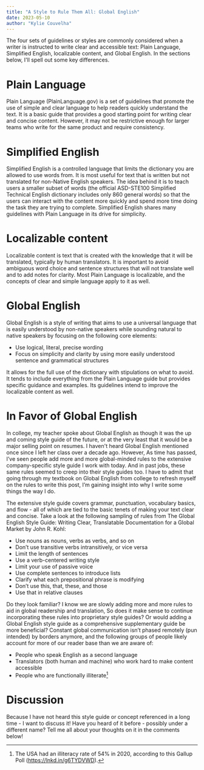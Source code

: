 ```yaml
---
title: "A Style to Rule Them All: Global English"
date: 2023-05-10
author: "Kylie Couvelha"
---
```


The four sets of guidelines or styles are commonly considered when a writer is instructed to write clear and accessible text: Plain Language, Simplified English, localizable content, and Global English. In the sections below, I'll spell out some key differences.

# Plain Language
Plain Language (PlainLanguage.gov) is a set of guidelines that promote the use of simple and clear language to help readers quickly understand the text. It is a basic guide that provides a good starting point for writing clear and concise content. However, it may not be restrictive enough for larger teams who write for the same product and require consistency.

# Simplified English
Simplified English is a controlled language that limits the dictionary you are allowed to use words from. It is most useful for text that is written but not translated for non-Native English speakers. The idea behind it is to teach users a smaller subset of words (the official ASD-STE100 Simplified Technical English dictionary includes only 860 general words) so that the users can interact with the content more quickly and spend more time doing the task they are trying to complete. Simplified English shares many guidelines with Plain Language in its drive for simplicity.

# Localizable content
Localizable content is text that is created with the knowledge that it will be translated, typically by human translators. It is important to avoid ambiguous word choice and sentence structures that will not translate well and to add notes for clarity. Most Plain Language is localizable, and the concepts of clear and simple language apply to it as well.

# Global English
Global English is a style of writing that aims to use a universal language that is easily understood by non-native speakers while sounding natural to native speakers by focusing on the following core elements:
* Use logical, literal, precise wording 
* Focus on simplicity and clarity by using more easily understood sentence and grammatical structures

It allows for the full use of the dictionary with stipulations on what to avoid. It tends to include everything from the Plain Language guide but provides specific guidance and examples. Its guidelines intend to improve the localizable content as well.  

# In Favor of Global English
In college, my teacher spoke about Global English as though it was the up and coming style guide of the future, or at the very least that it would be a major selling point on resumes. I haven't heard Global English mentioned once since I left her class over a decade ago. However, As time has passed, I’ve seen people add more and more global-minded rules to the extensive company-specific style guide I work with today. And in past jobs, these same rules seemed to creep into their style guides too. I have to admit that going through my textbook on Global English from college to refresh myself on the rules to write this post, I’m gaining insight into why I write some things the way I do.

The extensive style guide covers grammar, punctuation, vocabulary basics, and flow - all of which are tied to the basic tenets of making your text clear and concise. Take a look at the following sampling of rules from The Global English Style Guide: Writing Clear, Translatable Documentation for a Global Market by John R. Kohl:
* Use nouns as nouns, verbs as verbs, and so on
* Don’t use transitive verbs intransitively, or vice versa
* Limit the length of sentences
* Use a verb-centered writing style
* Limit your use of passive voice 
* Use complete sentences to introduce lists
* Clarify what each prepositional phrase is modifying
* Don’t use this, that, these, and those 
* Use that in relative clauses

Do they look familiar? I know we are slowly adding more and more rules to aid in global readership and translation, So does it make sense to continue incorporating these rules into proprietary style guides? Or would adding a Global English style guide as a comprehensive supplementary guide be more beneficial? Constant global communication isn’t phased remotely (pun intended) by borders anymore, and the following groups of people likely account for more of our reader base than we are aware of:
* People who speak English as a second language
* Translators (both human and machine) who work hard to make content accessible
* People who are functionally illiterate[^1]

# Discussion
Because I have not heard this style guide or concept referenced in a long time - I want to discuss it! Have you heard of it before - possibly under a different name? Tell me all about your thoughts on it in the comments below!

[^1]: The USA had an illiteracy rate of 54% in 2020, according to this Gallup Poll (https://lnkd.in/g6TYDVWD).
